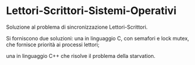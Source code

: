 # Lettori-Scrittori-Sistemi-Operativi

Soluzione al problema di sincronizzazione Lettori-Scrittori.

Si forniscono due soluzioni: una in linguaggio C, con semafori e lock mutex, che fornisce priorità ai processi lettori; 

una in linguaggio C++ che risolve il problema della starvation.
